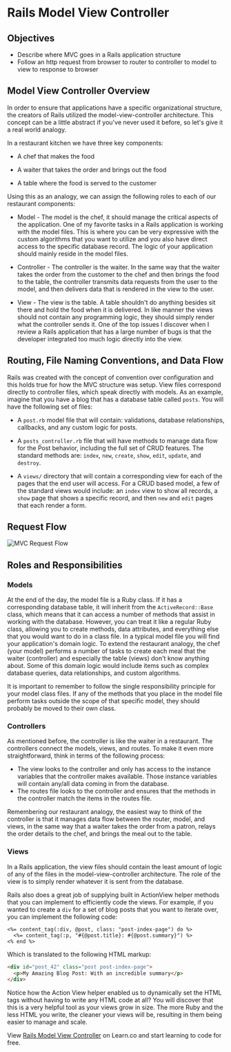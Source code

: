 # Rails Model View Controller 

## Objectives

- Describe where MVC goes in a Rails application structure
- Follow an http request from browser to router to controller to model to view to response to browser

## Model View Controller Overview

In order to ensure that applications have a specific organizational structure, the creators of Rails utilized the model-view-controller architecture. This concept can be a little abstract if you've never used it before, so let's give it a real world analogy.

In a restaurant kitchen we have three key components:

* A chef that makes the food

* A waiter that takes the order and brings out the food

* A table where the food is served to the customer

Using this as an analogy, we can assign the following roles to each of our restaurant components:

* Model - The model is the chef, it should manage the critical aspects of the application. One of my favorite tasks in a Rails application is working with the model files. This is where you can be very expressive with the custom algorithms that you want to utilize and you also have direct access to the specific database record. The logic of your application should mainly reside in the model files.

* Controller - The controller is the waiter. In the same way that the waiter takes the order from the customer to the chef and then brings the food to the table, the controller transmits data requests from the user to the model, and then delivers data that is rendered in the view to the user.

* View - The view is the table. A table shouldn't do anything besides sit there and hold the food when it is delivered. In like manner the views should not contain any programming logic, they should simply render what the controller sends it. One of the top issues I discover when I review a Rails application that has a large number of bugs is that the developer integrated too much logic directly into the view.

## Routing, File Naming Conventions, and Data Flow

Rails was created with the concept of convention over configuration and this holds true for how the MVC structure was setup. View files correspond directly to controller files, which speak directly with models. As an example, imagine that you have a blog that has a database table called `posts`. You will have the following set of files:

* A `post.rb` model file that will contain: validations, database relationships, callbacks, and any custom logic for posts.

* A `posts_controller.rb` file that will have methods to manage data flow for the Post behavior, including the full set of CRUD features. The standard methods are: `index`, `new`, `create`, `show`, `edit`, `update`, and `destroy`.

* A `views/` directory that will contain a corresponding view for each of the pages that the end user will access. For a CRUD based model, a few of the standard views would include: an `index` view to show all records, a `show` page that shows a specific record, and then `new` and `edit` pages that each render a form.

## Request Flow
![MVC Request Flow](https://s3.amazonaws.com/flatiron-bucket/readme-lessons/mvc_flow_updated.png)

## Roles and Responsibilities

### Models

At the end of the day, the model file is a Ruby class. If it has a corresponding database table, it will inherit from the `ActiveRecord::Base` class, which means that it can access a number of methods that assist in working with the database. However, you can treat it like a regular Ruby class, allowing you to create methods, data attributes, and everything else that you would want to do in a class file. In a typical model file you will find your application's domain logic. To extend the restaurant analogy, the chef (your model) performs a number of tasks to create each meal that the waiter (controller) and especially the table (views) don't know anything about. Some of this domain logic would include items such as complex database queries, data relationships, and custom algorithms.

It is important to remember to follow the single responsibility principle for your model class files. If any of the methods that you place in the model file perform tasks outside the scope of that specific model, they should probably be moved to their own class.

### Controllers

As mentioned before, the controller is like the waiter in a restaurant. The controllers connect the models, views, and routes. To make it even more straightforward, think in terms of the following process:
* The view looks to the controller and only has access to the instance variables that the controller makes available. Those instance variables will contain any/all data coming in from the database.
* The routes file looks to the controller and ensures that the methods in the controller match the items in the routes file.

Remembering our restaurant analogy, the easiest way to think of the controller is that it manages data flow between the router, model, and views, in the same way that a waiter takes the order from a patron, relays the order details to the chef, and brings the meal out to the table.

### Views

In a Rails application, the view files should contain the least amount of logic of any of the files in the model-view-controller architecture. The role of the view is to simply render whatever it is sent from the database.

Rails also does a great job of supplying built in ActionView helper methods that you can implement to efficiently code the views. For example, if you wanted to create a `div` for a set of blog posts that you want to iterate over, you can implement the following code:

```erb
<%= content_tag(:div, @post, class: "post-index-page") do %>
  <%= content_tag(:p, "#{@post.title}: #{@post.summary}") %>
<% end %>
```

Which is translated to the following HTML markup:

```html
<div id="post_42" class="post post-index-page">
  <p>My Amazing Blog Post: With an incredible summary</p>
</div>
```

Notice how the Action View helper enabled us to dynamically set the HTML tags without having to write any HTML code at all? You will discover that this is a very helpful tool as your views grow in size. The more Ruby and the less HTML you write, the cleaner your views will be, resulting in them being easier to manage and scale.

<p data-visibility='hidden'>View <a href='https://learn.co/lessons/rails-model-view-controller-readme' title='Rails Model View Controller'>Rails Model View Controller</a> on Learn.co and start learning to code for free.</p>
